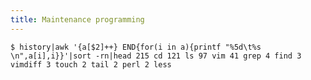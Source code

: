 ```yaml
---
title: Maintenance programming
---
```


<code>$ history|awk '{a[$2]++} END{for(i in a){printf "%5d\t%s \n",a[i],i}}'|sort -rn|head
  215   cd
  121   ls
   97   vim
   41   grep
    4   find
    3   vimdiff
    3   touch
    2   tail
    2   perl
    2   less </code>

